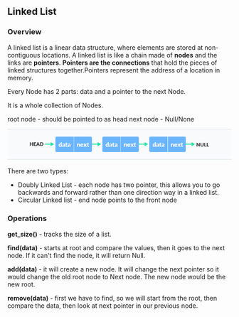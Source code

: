 ## Linked List

### Overview
A linked list is a linear data structure, where elements are stored at non-contiguous locations. A linked list is like a chain made of **nodes** and the links are **pointers**.
**Pointers are the connections** that hold the pieces of linked structures together.Pointers represent the address of a location in memory.

Every Node has 2 parts:
data and a pointer to the next Node.

It is a whole collection of Nodes.

root node - should be pointed to as head
next node - Null/None

![linked list](../img/linkedlist.png)

There are two types:
* Doubly Linked List - each node has two pointer, this allows you to go backwards and forward rather than one direction way in a linked list.
* Circular Linked list - end node points to the front node

### Operations

**get_size()** - tracks the size of a list.

**find(data)** - starts at root and compare the values, then it goes to the next node. If it can't find the node, it will return Null.

**add(data)** - it will create a new node. It will change the next pointer so it would change the old root node to Next node. The new node would be the new root.

**remove(data)** - first we have to find, so we will start from the root, then compare the data, then look at next pointer in our previous node.  